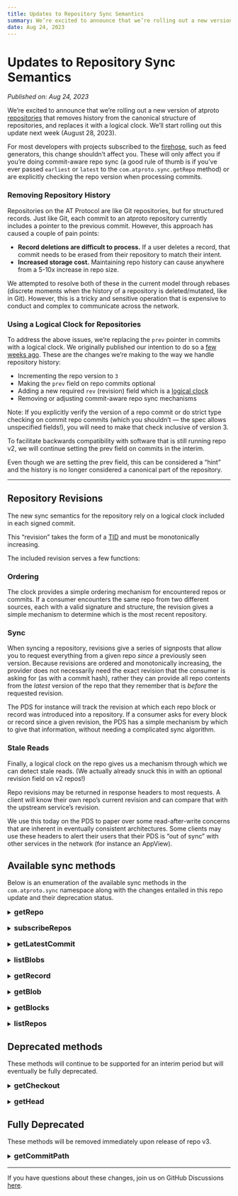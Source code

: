 ```yaml
---
title: Updates to Repository Sync Semantics
summary: We’re excited to announce that we’re rolling out a new version of atproto repos that removes history from the canonical structure, and replaces it with a logical clock.
date: Aug 24, 2023
---
```

# Updates to Repository Sync Semantics
*Published on: Aug 24, 2023*

We’re excited to announce that we’re rolling out a new version of atproto [repositories](https://atproto.com/guides/data-repos) that removes history from the canonical structure of repositories, and replaces it with a logical clock. We’ll start rolling out this update next week (August 28, 2023).

For most developers with projects subscribed to the [firehose](https://atproto.com/community/projects#firehose), such as feed generators, this change shouldn’t affect you. These will only affect you if you’re doing commit-aware repo sync (a good rule of thumb is if you’ve ever passed `earliest` or `latest` to the `com.atproto.sync.getRepo` method) or are explicitly checking the repo version when processing commits.

### Removing Repository History 

Repositories on the AT Protocol are like Git repositories, but for structured records. Just like Git, each commit to an atproto repository currently includes a pointer to the previous commit. However, this approach has caused a couple of pain points:

* **Record deletions are difficult to process.** If a user deletes a record, that commit needs to be erased from their repository to match their intent. 
* **Increased storage cost.** Maintaining repo history can cause anywhere from a 5-10x increase in repo size.

We attempted to resolve both of these in the current model through rebases (discrete moments when the history of a repository is deleted/mutated, like in Git). However, this is a tricky and sensitive operation that is expensive to conduct and complex to communicate across the network.

### Using a Logical Clock for Repositories 

To address the above issues, we’re replacing the `prev` pointer in commits with a logical clock. We originally published our intention to do so a [few weeks ago](https://github.com/bluesky-social/atproto/discussions/1410). These are the changes we’re making to the way we handle repository history: 

* Incrementing the repo version to `3`
* Making the `prev` field on repo commits optional
* Adding a new required `rev` (revision) field which is a [logical clock](https://en.wikipedia.org/wiki/Logical_clock)
* Removing or adjusting commit-aware repo sync mechanisms

Note: If you explicitly verify the version of a repo commit or do strict type checking on commit repo commits (which you shouldn’t — the spec allows unspecified fields!), you will need to make that check inclusive of version 3.

To facilitate backwards compatibility with software that is still running repo v2, we will continue setting the prev field on commits in the interim.

Even though we are setting the prev field, this can be considered a “hint” and the history is no longer considered a canonical part of the repository.

---

## Repository Revisions

The new sync semantics for the repository rely on a logical clock included in each signed commit. 

This “revision” takes the form of a [TID](https://atproto.com/specs/record-key#record-key-type-tid) and must be monotonically increasing.

The included revision serves a few functions:

### Ordering

The clock provides a simple ordering mechanism for encountered repos or commits. If a consumer encounters the same repo from two different sources, each with a valid signature and structure, the revision gives a simple mechanism to determine which is the most recent repository.

### Sync

When syncing a repository, revisions give a series of signposts that allow you to request everything from a given repo _since_ a previously seen version. Because revisions are ordered and monotonically increasing, the provider does not necessarily need the exact revision that the consumer is asking for (as with a commit hash), rather they can provide all repo contents from the _latest_ version of the repo that they remember that is _before_ the requested revision.

The PDS for instance will track the revision at which each repo block or record was introduced into a repository. If a consumer asks for every block or record since a given revision, the PDS has a simple mechanism by which to give that information, without needing a complicated sync algorithm.

### Stale Reads

Finally, a logical clock on the repo gives us a mechanism through which we can detect stale reads. (We actually already snuck this in with an optional revision field on v2 repos!)

Repo revisions may be returned in response headers to most requests. A client will know their own repo’s current revision and can compare that with the upstream service’s revision.

We use this today on the PDS to paper over some read-after-write concerns that are inherent in eventually consistent architectures. Some clients may use these headers to alert their users that their PDS is “out of sync” with other services in the network (for instance an AppView).

## Available sync methods

Below is an enumeration of the available sync methods in the `com.atproto.sync` namespace along with the changes entailed in this repo update and their deprecation status.

<details style="margin-bottom: 1rem">
    <summary> <h3 style="display: inline"> getRepo </h3>
    </summary>
    <div>
        <p>This is the primary RPC sync method. It allows a consumer to download an entire copy of a repository. Optionally, it allows them to signal the last revision they saw so that the provider may be able to send less data.</p>
        <h4>Changes</h4>
        <ul>
            <li>Remove optional latest & earliest params</li>
            <li>Add optional <code>since</code> param (rev of the last seen commit)</li>
        </ul>
        <h4>Backwards-compatability path</h4>
        <ul>
            <li>If a consumer sends latest or earliest, they are simply ignored & the consumer will get the full copy of the repo</li>
        </ul>
        <h4> Implementation notes </h4>
        <ul>
            <li>With the optional rev param, there is no expectation that a service provides only the blocks created since that rev. We call this a “coarse diff” as additional blocks may be provided.</li>
            <li>The PDS has a simple way of calculating blocks since some rev, if a service has no such mechanism, they are free to send the entire repository along.</li>
        </ul>
    </div>
</details>


<details style="margin-bottom: 1rem">
    <summary> <h3 style="display: inline"> subscribeRepos </h3>
    </summary>
    <div>
        <p>This is the primary streaming sync method. It provides a stream of repo commits and their related diffs.</p>
        <h4>Changes</h4>
        <ul>
            <li>Added new required <code>rev</code> field to the commit event (rev of the current commit)</li>
            <li>Added new required <code>since</code> field to the commit event (_previously_ emitted rev for the repo of the current commit)</li>
            <li>We no longer send out rebase events (though they are still technically supported in the schema)</li>
        </ul>
        <h4>Backwards-compatability path</h4>
        <ul>
            <li>We continue sending <code>prev</code> in events</li>
            <li>Now events will validate against the previous schema</li>
        </ul>
        <h4>Future Changes</h4>
        <ul>
            <li>Deprecate support for rebases</li>
            <li>Possibly deprecate the required <code>prev</code> field
            <li>Possibly deprecate the full route in favor of a new streaming v2 endpoint (TBD)</li>
        </ul>
    </div>
</details>

<details style="margin-bottom: 1rem">
    <summary> <h3 style="display: inline"> getLatestCommit </h3>
    </summary>
    <div>
        <p>Takes the place of <code>getHead</code> (we’re moving away from “head” as a term).</p>
        <h4>Changes</h4>
        <ul>
            <li>Changed name of <code>root</code> property on response to <code>cid</code></li>
            <li>Added new <code>rev</code> property to response</li>
        </ul>
    </div>
</details>

<details style="margin-bottom: 1rem">
    <summary> <h3 style="display: inline"> listBlobs </h3>
    </summary>
    <div>
        <p>Same changes as <code>getRepo</code> - switch from latest & earliest to rev.</p>
    </div>
</details>

<details style="margin-bottom: 1rem">
    <summary> <h3 style="display: inline"> getRecord </h3>
    </summary>
    <div>
        <p>No changes.</p>
    </div>
</details>

<details style="margin-bottom: 1rem">
    <summary> <h3 style="display: inline"> getBlob </h3>
    </summary>
    <div>
        <p>No changes.</p>
    </div>
</details>

<details style="margin-bottom: 1rem">
    <summary> <h3 style="display: inline"> getBlocks </h3>
    </summary>
    <div>
        <p>No changes.</p>
    </div>
</details>

<details style="margin-bottom: 1rem">
    <summary> <h3 style="display: inline"> listRepos </h3>
    </summary>
    <div>
        <p>No changes.</p>
    </div>
</details>

## Deprecated methods

These methods will continue to be supported for an interim period but will eventually be fully deprecated.

<details style="margin-bottom: 1rem">
    <summary> <h3 style="display: inline"> getCheckout </h3>
    </summary>
    <div>
        <p>Deprecated in favor of the new <code>getRepo</code>.</p>
        <p>The functionality is the same as getRepo with no rev set.</p>
    </div>
</details>

<details style="margin-bottom: 1rem">
    <summary> <h3 style="display: inline"> getHead </h3>
    </summary>
    <div>
        <p>Renamed to (and thus deprecated in favor of) <code>getLatestCommit</code>.</p>
    </div>
</details>

## Fully Deprecated

These methods will be removed immediately upon release of repo v3.

<details style="margin-bottom: 1rem">
    <summary> <h3 style="display: inline"> getCommitPath </h3>
    </summary>
    <div>
        <p>The method no longer has meaning with history-less repos.</p>
    </div>
</details>

---

If you have questions about these changes, join us on GitHub Discussions [here](https://github.com/bluesky-social/atproto/discussions/1410).